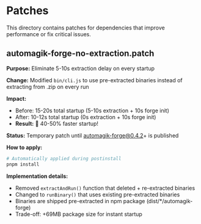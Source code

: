 # Patches

This directory contains patches for dependencies that improve performance or fix critical issues.

## automagik-forge-no-extraction.patch

**Purpose:** Eliminate 5-10s extraction delay on every startup

**Change:** Modified `bin/cli.js` to use pre-extracted binaries instead of extracting from .zip on every run

**Impact:**
- Before: 15-20s total startup (5-10s extraction + 10s forge init)
- After: 10-12s total startup (0s extraction + 10s forge init)
- **Result:** 🚀 40-50% faster startup!

**Status:** Temporary patch until automagik-forge@0.4.2+ is published

**How to apply:**
```bash
# Automatically applied during postinstall
pnpm install
```

**Implementation details:**
- Removed `extractAndRun()` function that deleted + re-extracted binaries
- Changed to `runBinary()` that uses existing pre-extracted binaries
- Binaries are shipped pre-extracted in npm package (dist/*/automagik-forge)
- Trade-off: +69MB package size for instant startup

